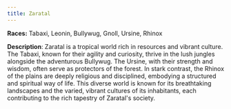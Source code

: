 ```yaml
---
title: Zaratal
---
```


**Races:** Tabaxi, Leonin, Bullywug, Gnoll, Ursine, Rhinox

**Description**: Zaratal is a tropical world rich in resources and vibrant culture. The Tabaxi, known for their agility and curiosity, thrive in the lush jungles alongside the adventurous Bullywug. The Ursine, with their strength and wisdom, often serve as protectors of the forest. In stark contrast, the Rhinox of the plains are deeply religious and disciplined, embodying a structured and spiritual way of life. This diverse world is known for its breathtaking landscapes and the varied, vibrant cultures of its inhabitants, each contributing to the rich tapestry of Zaratal's society.

<!--more-->


